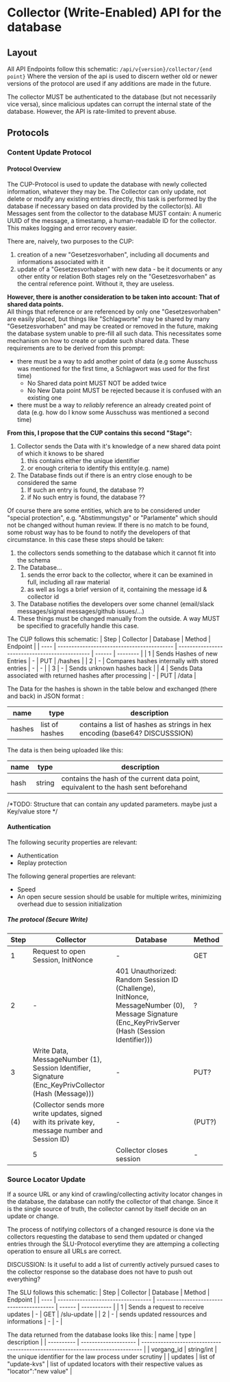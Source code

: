 # Collector (Write-Enabled) API for the database
## Layout
All API Endpoints follow this schematic:
`/api/v{version}/collector/{end point}` 
Where the version of the api is used to discern wether old or newer versions of the protocol are used if any additions are made in the future.

The collector MUST be authenticated to the database (but not necessarily vice versa), since malicious updates can corrupt the internal state of the database. However, the API is rate-limited to prevent abuse.


## Protocols
### Content Update Protocol
#### Protocol Overview
The CUP-Protocol is used to update the database with newly collected information, whatever they may be.
The Collector can only update, not delete or modify any existing entries directly, this task is performed by the database if necessary based on data provided by the collector(s). All Messages sent from the collector to the database MUST contain: A numeric UUID of the message, a timestamp, a human-readable ID for the collector. This makes logging and error recovery easier.  

There are, naively, two purposes to the CUP:
1. creation of a new "Gesetzesvorhaben", including all documents and informations associated with it
2. update of a "Gesetzesvorhaben" with new data - be it documents or any other entity or relation
Both stages rely on the "Gesetzesvorhaben" as the central reference point. Without it, they are useless.

**However, there is another consideration to be taken into account: That of shared data points.**  
All things that reference or are referenced by only one "Gesetzesvorhaben" are easily placed, but things like "Schlagworte" may be shared by many
"Gesetzesvorhaben" and may be created or removed in the future, making the database system unable to pre-fill all such data.
This necessitates some mechanism on how to create or update such shared data. These requirements are to be derived from this prompt:
- there must be a way to add another point of data (e.g some Ausschuss was mentioned for the first time, a Schlagwort was used for the first time)
  - No Shared data point MUST NOT be added twice
  - No New Data point MUST be rejected because it is confused with an existing one
- there must be a way to _reliably_ reference an already created point of data (e.g. how do I know some Ausschuss was mentioned a second time)

**From this, I propose that the CUP contains this second "Stage":**  
1. Collector sends the Data with it's knowledge of a new shared data point of which it knows to be shared
   1. this contains either the unique identifier
   2. or enough criteria to identify this entity(e.g. name)
2. The Database finds out if there is an entry close enough to be considered the same
   1. If such an entry is found, the database ??
   2. if No such entry is found, the database ??


Of course there are some entities, which are to be considered under "special protection", e.g. "Abstimmungstyp" or "Parlamente" which should not be changed without human review. If there is no match to be found, some robust way has to be found to notify the developers of that circumstance. In this case these steps should be taken:
1. the collectors sends something to the database which it cannot fit into the schema
2. The Database...
   1. sends the error back to the collector, where it can be examined in full, including all raw material
   2. as well as logs a brief version of it, containing the message id & collector id
3. The Database notifies the developers over some channel (email/slack messages/signal messages/github issues/...)
4. These things must be changed manually from the outside. A way MUST be specified to gracefully handle this case.

The CUP follows this schematic:
 | Step | Collector                                  | Database                                       | Method | Endpoint |
 | ---- | ------------------------------------------ | ---------------------------------------------- | ------ | -------- |
 | 1    | Sends Hashes of new Entries                | -                                              | PUT    | /hashes  |
 | 2    | -                                          | Compares hashes internally with stored entries | -      | -        |
 | 3    | -                                          | Sends unknown hashes back                      |
 | 4    | Sends Data associated with returned hashes after processing | -                                              | PUT    | /data    |

The Data for the hashes is shown in the table below and exchanged (there and back) in JSON format :

| name   | type           | description                                                                |
| ------ | -------------- | -------------------------------------------------------------------------- |
| hashes | list of hashes | contains a list of hashes as strings in hex encoding (base64? DISCUSSSION) |

The data is then being uploaded like this:

| name | type   | description                                                                         |
| ---- | ------ | ----------------------------------------------------------------------------------- |
| hash | string | contains the hash of the current data point, equivalent to the hash sent beforehand |
/*TODO: Structure that can contain any updated parameters. maybe just a Key/value store */

#### Authentication
The following security properties are relevant:
  - Authentication
  - Replay protection

The following general properties are relevant:
  - Speed
  - An open secure session should be usable for multiple writes, minimizing overhead due to session initialization
##### The protocol (Secure Write)
 | Step | Collector                                  | Database                                                           | Method |
 | ---- | ------------------------------------------ | ------------------------------------------------------------------ | ------ |
 | 1    | Request to open Session, InitNonce         | -                                                                  | GET    |
 | 2    | -                                          | 401 Unauthorized: Random Session ID (Challenge), InitNonce, MessageNumber (0), Message Signature (Enc_KeyPrivServer (Hash (Session Identifier)))                                                                           | ?      |
 | 3    | Write Data, MessageNumber (1), Session Identifier, Signature (Enc_KeyPrivCollector (Hash (Message))) |-  | PUT?
 | (4)  | (Collector sends more write updates, signed with its private key, message number and Session ID)  | -                                                                  | (PUT?)   |
 | 5    | Collector closes session                   | -                                                                   | PUT?            

 ### Source Locator Update

If a source URL or any kind of crawling/collecting activity locator changes in the database, the database can notify the collector of that change.
Since it is the single source of truth, the collector cannot by itself decide on an update or change.

The process of notifying collectors of a changed resource is done via the collectors requesting the database to send them updated or changed entries through the SLU-Protocol everytime they are attemping a collecting operation to ensure all URLs are correct.

DISCUSSION: Is it useful to add a list of currently actively pursued cases to the collector response so the database does not have to push out everything?

The SLU follows this schematic:
 | Step | Collector                          | Database                                  | Method | Endpoint    |
 | ---- | ---------------------------------- | ----------------------------------------- | ------ | ----------- |
 | 1    | Sends a request to receive updates | -                                         | GET    | /slu-update |
 | 2    | -                                  | sends updated ressources and informations | -      | -           |

The data returned from the database looks like this:
| name       | type                 | description                                                                    |
| ---------- | -------------------- | ------------------------------------------------------------------------------ |
| vorgang_id | string/int           | the unique identifier for the law process under scrutiny                       |
| updates    | list of "update-kvs" | list of updated locators with their respective values as "locator":"new value" |
